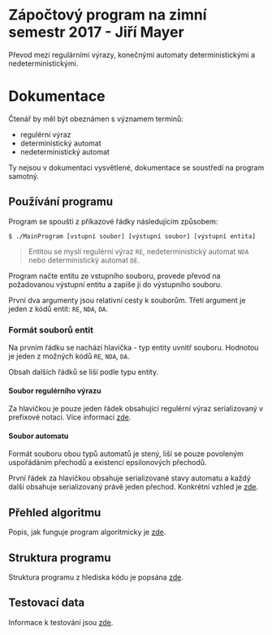 # Zápočtový program na zimní semestr 2017 - Jiří Mayer

Převod mezi regulárními výrazy, konečnými automaty deterministickými a nedeterministickými.


# Dokumentace

Čtenář by měl být obeznámen s významem termínů:

- regulérní výraz
- deterministický automat
- nedeterministický automat

Ty nejsou v dokumentaci vysvětlené, dokumentace se soustředí na program samotný.


## Používání programu

Program se spouští z příkazové řádky následujícím způsobem:

    $ ./MainProgram [vstupní soubor] [výstupní soubor] [výstupní entita]

> Entitou se myslí regulérní výraz `RE`, nedeterministický automat `NDA`
nebo deterministický automat `DE`.

Program načte entitu ze vstupního souboru, provede převod na požadovanou
výstupní entitu a zapíše ji do výstupního souboru.

První dva argumenty jsou relativní cesty k souborům. Třetí argument je jeden
z kódů entit: `RE`, `NDA`, `DA`.


### Formát souborů entit

Na prvním řádku se nachází hlavička - typ entity uvnitř souboru. Hodnotou je jeden
z možných kódů `RE`, `NDA`, `DA`.

Obsah dalších řádků se liší podle typu entity.


#### Soubor regulérního výrazu

Za hlavičkou je pouze jeden řádek obsahující regulérní výraz serializovaný
v prefixové notaci. Více informací [zde](docs/regular-expression.md).


#### Soubor automatu

Formát souboru obou typů automatů je stený, liší se pouze povoleným
uspořádáním přechodů a existencí epsilonových přechodů.

První řádek za hlavičkou obsahuje serializované stavy automatu a každý další
obsahuje serializovaný právě jeden přechod. Konkrétní vzhled
je [zde](docs/automaton.md).


## Přehled algoritmu

Popis, jak funguje program algoritmicky je [zde](docs/algorithm.md).


## Struktura programu

Struktura programu z hlediska kódu je popsána [zde](docs/program-structure.md).


## Testovací data

Informace k testování jsou [zde](docs/testing.md).